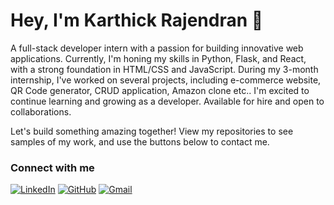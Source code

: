 # Hey, I'm Karthick Rajendran 👋
A full-stack developer intern with a passion for building innovative web applications. Currently, I'm honing my skills in Python, Flask, and React, with a strong foundation in HTML/CSS and JavaScript. During my 3-month internship, I've worked on several projects, including e-commerce website, QR Code generator, CRUD application, Amazon clone etc.. I'm excited to continue learning and growing as a developer. Available for hire and open to collaborations. 

Let's build something amazing together! View my repositories to see samples of my work, and use the buttons below to contact me.

### Connect with me
[![LinkedIn](https://img.shields.io/badge/LinkedIn-0077B5?style=for-the-badge&logo=linkedin&logoColor=white)](www.linkedin.com/in/karthick-r-bba7a931b)
[![GitHub](https://img.shields.io/badge/GitHub-181717?style=for-the-badge&logo=github&logoColor=white)](https://github.com/your_github_username)
[![Gmail](https://img.shields.io/badge/Gmail-D14836?style=for-the-badge&logo=gmail&logoColor=white)](mailto:karthitech.mca22@gmail.com)
